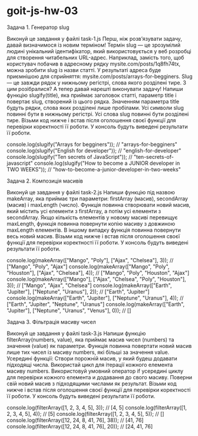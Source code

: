 # goit-js-hw-03

Задача 1. Генератор slug

Виконуй це завдання у файлі task-1.js Перш, ніж розв’язувати задачу, давай
визначимося із новим терміном! Термін slug — це зрозумілий людині унікальний
ідентифікатор, який використовується у веб розробці для створення читабельних
URL-адрес. Наприклад, замість того, щоб користувач побачив в адресному рядку
mysite.com/posts/1q8fh74tx, можна зробити slug із назви статті. У результаті
адреса буде приємнішою для сприйняття: mysite.com/posts/arrays-for-begginers.
Slug — це завжди рядок у нижньому регістрі, слова якого розділені тире. З цим
розібралися? А тепер давай нарешті виконувати задачу! Напиши функцію
slugify(title), яка приймає заголовок статті, параметр title і повертає slug,
створений із цього рядка. Значенням параметра title будуть рядки, слова яких
розділені лише пробілами. Усі символи slug повинні бути в нижньому регістрі. Усі
слова slug повинні бути розділені тире. Візьми код нижче і встав після
оголошення своєї функції для перевірки коректності її роботи. У консоль будуть
виведені результати її роботи.

console.log(slugify("Arrays for begginers")); // "arrays-for-begginers"
console.log(slugify("English for developer")); // "english-for-developer"
console.log(slugify("Ten secrets of JavaScript")); //
"ten-secrets-of-javascript" console.log(slugify("How to become a JUNIOR
developer in TWO WEEKS")); // "how-to-become-a-junior-developer-in-two-weeks"

Задача 2. Композиція масивів

Виконуй це завдання у файлі task-2.js Напиши функцію під назвою makeArray, яка
приймає три параметри: firstArray (масив), secondArray (масив) і maxLength
(число). Функція повинна створювати новий масив, який містить усі елементи з
firstArray, а потім усі елементи з secondArray. Якщо кількість елементів у
новому масиві перевищує maxLength, функція повинна повернути копію масиву з
довжиною maxLength елементів. В іншому випадку функція повинна повернути весь
новий масив. Візьми код нижче і встав після оголошення своєї функції для
перевірки коректності її роботи. У консоль будуть виведені результати її роботи.

console.log(makeArray(["Mango", "Poly"], ["Ajax", "Chelsea"], 3)); // ["Mango",
"Poly", "Ajax"] console.log(makeArray(["Mango", "Poly", "Houston"], ["Ajax",
"Chelsea"], 4)); // ["Mango", "Poly", "Houston", "Ajax"]
console.log(makeArray(["Mango"], ["Ajax", "Chelsea", "Poly", "Houston"], 3)); //
["Mango", "Ajax", "Chelsea"] console.log(makeArray(["Earth", "Jupiter"],
["Neptune", "Uranus"], 2)); // ["Earth", "Jupiter"]
console.log(makeArray(["Earth", "Jupiter"], ["Neptune", "Uranus"], 4)); //
["Earth", "Jupiter", "Neptune", "Uranus"] console.log(makeArray(["Earth",
"Jupiter"], ["Neptune", "Uranus", "Venus"], 0)); // []

Задача 3. Фільтрація масиву чисел

Виконуй це завдання у файлі task-3.js Напиши функцію filterArray(numbers,
value), яка приймає масив чисел (numbers) та значення (value) як параметри.
Функція повинна повертати новий масив лише тих чисел із масиву numbers, які
більші за значення value. Усередині функції: Створи порожній масив, у який будеш
додавати підходящі числа. Використай цикл для ітерації кожного елемента масиву
numbers. Використовуй умовний оператор if усередині циклу для перевірки кожного
елемента и додавання до свого масиву. Поверни свій новий масив з підходящими
числами як результат. Візьми код нижче і встав після оголошення своєї функції
для перевірки коректності її роботи. У консоль будуть виведені результати її
роботи.

console.log(filterArray([1, 2, 3, 4, 5], 3)); // [4, 5]
console.log(filterArray([1, 2, 3, 4, 5], 4)); // [5] console.log(filterArray([1,
2, 3, 4, 5], 5)); // [] console.log(filterArray([12, 24, 8, 41, 76], 38)); //
[41, 76] console.log(filterArray([12, 24, 8, 41, 76], 20)); // [24, 41, 76]
